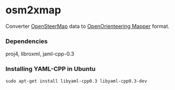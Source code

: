 # osm2xmap
Converter [OpenSteerMap](http://www.openstreetmap.org) data to [OpenOrienteering Mapper](https://github.com/OpenOrienteering/mapper) format.

### Dependencies

proj4, libroxml, jaml-cpp-0.3

### Installing YAML-CPP in Ubuntu

```
sudo apt-get install libyaml-cpp0.3 libyaml-cpp0.3-dev
```
